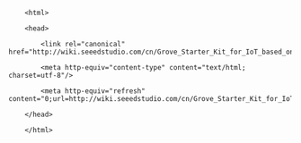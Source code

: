 <!DOCTYPE html>
        <html>
        <head>
            <link rel="canonical" href="http://wiki.seeedstudio.com/cn/Grove_Starter_Kit_for_IoT_based_on_Raspberry_Pi/"/>
            <meta http-equiv="content-type" content="text/html; charset=utf-8"/>
            <meta http-equiv="refresh" content="0;url=http://wiki.seeedstudio.com/cn/Grove_Starter_Kit_for_IoT_based_on_Raspberry_Pi/"/>
        </head>
        </html>